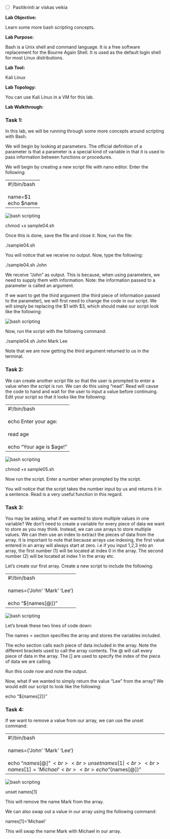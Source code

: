 - [ ] Pasitikrinti ar viskas veikia

**Lab Objective:**

Learn some more bash scripting concepts.

**Lab Purpose:**

Bash is a Unix shell and command language. It is a free software replacement for the Bourne Again Shell. It is used as the default login shell for most Linux distributions.

**Lab Tool:**

Kali Linux

**Lab Topology:**

You can use Kali Linux in a VM for this lab.

**Lab Walkthrough:**

### Task 1:

In this lab, we will be running through some more concepts around scripting with Bash.

We will begin by looking at parameters. The official definition of a parameter is that a parameter is a special kind of variable in that it is used to pass information between functions or procedures.

We will begin by creating a new script file with nano editor. Enter the following:

|   |
|---|
|#!/bin/bash<br><br>name=$1  <br>echo $name|

![bash scripting](attachements/bash_scripting-4.png)

chmod +x sample04.sh

Once this is done, save the file and close it. Now, run the file:

./sample04.sh

You will notice that we receive no output. Now, type the following:

./sample04.sh John

We receive “John” as output. This is because, when using parameters, we need to supply them with information. Note: the information passed to a parameter is called an argument.

If we want to get the third argument (the third piece of information passed to the parameter), we will first need to change the code in our script. We will simply be replacing the $1 with $3, which should make our script look like the following:

![bash scripting](attachements/bash_scripting-3.png)

Now, run the script with the following command:

./sample04.sh John Mark Lee

Note that we are now getting the third argument returned to us in the terminal.

### Task 2:

We can create another script file so that the user is prompted to enter a value when the script is run. We can do this using “read”. Read will cause the code to hand and wait for the user to input a value before continuing. Edit your script so that it looks like the following:

|   |
|---|
|#!/bin/bash<br><br>echo Enter your age:<br><br>read age<br><br>echo “Your age is $age!”|

![bash scripting](attachements/bash_scripting-2.png)

chmod +x sample05.sh

Now run the script. Enter a number when prompted by the script.

You will notice that the script takes the number input by us and returns it in a sentence. Read is a very useful function in this regard.

### Task 3:

You may be asking, what if we wanted to store multiple values in one variable? We don’t need to create a variable for every piece of data we want to store as you may think. Instead, we can use arrays to store multiple values. We can then use an index to extract the pieces of data from the array. It is important to note that because arrays use indexing, the first value entered in an array will always start at zero. i.e if you input 1,2,3 into an array, the first number (1) will be located at index 0 in the array. The second number (2) will be located at index 1 in the array etc.

Let’s create our first array. Create a new script to include the following:

|   |
|---|
|#!/bin/bash<br><br>names=(‘John’ ‘Mark’ ‘Lee’)<br><br>echo “${names[@]}”|

![bash scripting](attachements/bash_scripting-3.png)

Let’s break these two lines of code down:

The names = section specifies the array and stores the variables included.

The echo section calls each piece of data included in the array. Note the different brackets used to call the array contents. The @ will call every piece of data in the array. The [] are used to specify the index of the piece of data we are calling.

Run this code now and note the output.

Now, what if we wanted to simply return the value “Lee” from the array? We would edit our script to look like the following:

echo “${names[2]}”

### Task 4:

If we want to remove a value from our array, we can use the unset command:

|   |
|---|
|#!/bin/bash<br><br>names=(‘John’ ‘Mark’ ‘Lee’)<br><br>echo “${names[@]}”<br><br>unset names[1]<br><br>names[1]=’Michael’<br><br>echo “${names[@]}”|

![bash scripting](attachements/bash_scripting-5.png)

unset names[1]

This will remove the name Mark from the array.

We can also swap out a value in our array using the following command:

names[1]=’Michael’

This will swap the name Mark with Michael in our array.